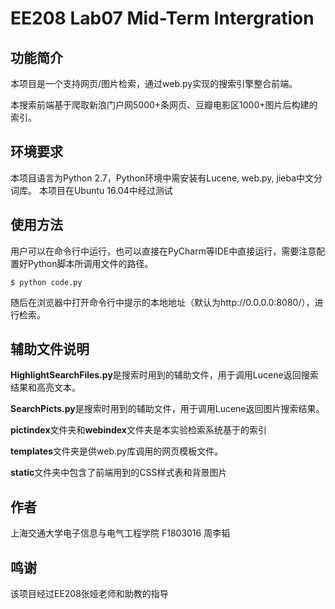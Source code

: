 # EE208 Lab07 Mid-Term Intergration

## 功能简介

本项目是一个支持网页/图片检索，通过web.py实现的搜索引擎整合前端。

本搜索前端基于爬取新浪门户网5000+条网页、豆瓣电影区1000+图片后构建的索引。

## 环境要求

本项目语言为Python 2.7，Python环境中需安装有Lucene, web.py, jieba中文分词库。
本项目在Ubuntu 16.04中经过测试

## 使用方法

用户可以在命令行中运行，也可以直接在PyCharm等IDE中直接运行，需要注意配置好Python脚本所调用文件的路径。

```
$ python code.py
```

随后在浏览器中打开命令行中提示的本地地址（默认为http://0.0.0.0:8080/），进行检索。


## 辅助文件说明

**HighlightSearchFiles.py**是搜索时用到的辅助文件，用于调用Lucene返回搜索结果和高亮文本。

**SearchPicts.py**是搜索时用到的辅助文件，用于调用Lucene返回图片搜索结果。

**pictindex**文件夹和**webindex**文件夹是本实验检索系统基于的索引

**templates**文件夹是供web.py库调用的网页模板文件。

**static**文件夹中包含了前端用到的CSS样式表和背景图片


## 作者
上海交通大学电子信息与电气工程学院 F1803016 周李韬

## 鸣谢
该项目经过EE208张娅老师和助教的指导